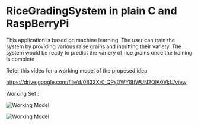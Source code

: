 # RiceGradingSystem in plain C and RaspBerryPi
This application is based on machine learning. The user can train the system by providing various raise grains and inputting their variety.
The system would be ready to predict the variery of rice grains once the training is complete

Refer this video for a working model of the propesed idea

https://drive.google.com/file/d/0B32Xr0_QPsDWYl9tWUN2QlA0VkU/view

Working Set :

![Working Model](https://lh6.googleusercontent.com/L7ZecotoZzZmBv2Kl4I3vItpxjKV3BNyNnycw8I8F6VOTpoy_nAVO-DOYytYB8aDrgdXdd7Dj_lA0g=w1853-h951)

![Working Model](https://lh6.googleusercontent.com/1msIXPdL26n6SaV6FFBLZXh9Ce-5Jx34vwV7SGYUZpb5C9zuDNiYodqJQ9NcnHM2qByrlZBQFjAkPQ=w1853-h951)
